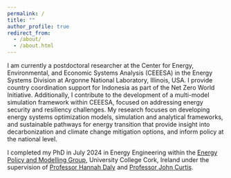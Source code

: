```yaml
---
permalink: /
title: ""
author_profile: true
redirect_from: 
  - /about/
  - /about.html
---
```


I am currently a postdoctoral researcher at the Center for Energy, Environmental, and Economic Systems Analysis (CEEESA) in the Energy Systems Division at Argonne National Laboratory, Illinois, USA. I provide country coordination support for Indonesia as part of the Net Zero World Initiative. Additionally, I contribute to the development of a multi-model simulation framework within CEEESA, focused on addressing energy security and resiliency challenges. My research focuses on developing energy systems optimization models, simulation and analytical frameworks, and sustainable pathways for energy transition that provide insight into decarbonization and climate change mitigation options, and inform policy at the national level. 

I completed my PhD in July 2024 in Energy Engineering within the [Energy Policy and Modelling Group](https://www.ucc.ie/en/epmg/), University College Cork, Ireland under the supervision of [Professor Hannah Daly](https://research.ucc.ie/profiles/D021/h.daly@ucc.ie) and [Professor John Curtis](https://www.esri.ie/people/john-curtis). 
